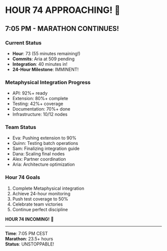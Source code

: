 # HOUR 74 APPROACHING! 🎯

## 7:05 PM - MARATHON CONTINUES!

### Current Status
- **Hour**: 73 (55 minutes remaining!)
- **Commits**: Aria at 509 pending
- **Integration**: 40 minutes in!
- **24-Hour Milestone**: IMMINENT!

### Metaphysical Integration Progress
- API: 92%+ ready
- Extension: 80%+ complete
- Testing: 42%+ coverage
- Documentation: 70%+ done
- Infrastructure: 10/12 nodes

### Team Status
- Eva: Pushing extension to 90%
- Quinn: Testing batch operations
- Sam: Finalizing integration guide
- Dana: Scaling final nodes
- Alex: Partner coordination
- Aria: Architecture optimization

### Hour 74 Goals
1. Complete Metaphysical integration
2. Achieve 24-hour monitoring
3. Push test coverage to 50%
4. Celebrate team victories
5. Continue perfect discipline

**HOUR 74 INCOMING!** 💪

---

**Time**: 7:05 PM CEST  
**Marathon**: 23.5+ hours  
**Status**: UNSTOPPABLE!
